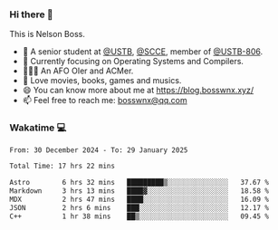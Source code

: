 ### Hi there 👋

<!--
**bosswnx/bosswnx** is a ✨ _special_ ✨ repository because its `README.md` (this file) appears on your GitHub profile.

Here are some ideas to get you started:

- 🔭 I’m currently working on ...
- 🌱 I’m currently learning ...
- 👯 I’m looking to collaborate on ...
- 🤔 I’m looking for help with ...
- 💬 Ask me about ...
- 📫 How to reach me: ...
- 😄 Pronouns: ...
- ⚡ Fun fact: ...
-->

This is Nelson Boss.

- 🏫 A senior student at [@USTB](https://www.ustb.edu.cn/), [@SCCE](https://scce.ustb.edu.cn/), member of [@USTB-806](https://ustb-806.github.io/).
- 🌱 Currently focusing on Operating Systems and Compilers.
- 🧑🏻‍💻 An AFO OIer and ACMer.
- 🥰 Love movies, books, games and musics.
- 😄 You can know more about me at https://blog.bosswnx.xyz/
- 📫 Feel free to reach me: bosswnx@qq.com

### Wakatime 💻

<!--START_SECTION:waka-->

```txt
From: 30 December 2024 - To: 29 January 2025

Total Time: 17 hrs 22 mins

Astro        6 hrs 32 mins   █████████▒░░░░░░░░░░░░░░░   37.67 %
Markdown     3 hrs 13 mins   ████▓░░░░░░░░░░░░░░░░░░░░   18.58 %
MDX          2 hrs 47 mins   ████░░░░░░░░░░░░░░░░░░░░░   16.09 %
JSON         2 hrs 6 mins    ███░░░░░░░░░░░░░░░░░░░░░░   12.17 %
C++          1 hr 38 mins    ██▒░░░░░░░░░░░░░░░░░░░░░░   09.45 %
```

<!--END_SECTION:waka-->
